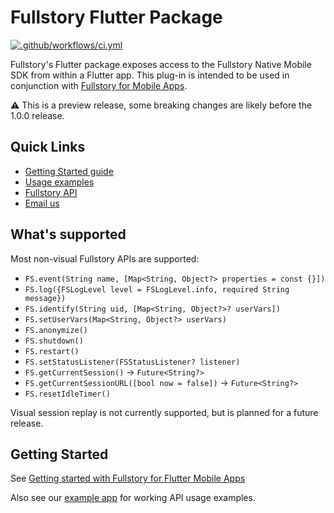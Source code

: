 # Fullstory Flutter Package

[![.github/workflows/ci.yml](https://github.com/fullstorydev/fullstory-flutter/actions/workflows/ci.yml/badge.svg)](https://github.com/fullstorydev/fullstory-flutter/actions/workflows/ci.yml)

Fullstory's Flutter package exposes access to the Fullstory Native Mobile SDK from within a Flutter app. This plug-in is intended to be used in conjunction with [Fullstory for Mobile Apps](https://www.fullstory.com/mobile-apps/).

⚠️ This is a preview release, some breaking changes are likely before the 1.0.0 release.

## Quick Links

- [Getting Started guide](https://help.fullstory.com/hc/en-us/articles/27461129353239)
- [Usage examples](https://github.com/fullstorydev/fullstory-flutter/tree/main/example/lib)
- [Fullstory API](https://developer.fullstory.com)
- [Email us](mailto:mobile-support@fullstory.com)

## What's supported

Most non-visual Fullstory APIs are supported:

- `FS.event(String name, [Map<String, Object?> properties = const {}])`
- `FS.log({FSLogLevel level = FSLogLevel.info, required String message})`
- `FS.identify(String uid, [Map<String, Object?>? userVars])`
- `FS.setUserVars(Map<String, Object?> userVars)`
- `FS.anonymize()`
- `FS.shutdown()`
- `FS.restart()`
- `FS.setStatusListener(FSStatusListener? listener)`
- `FS.getCurrentSession()` → `Future<String?>`
- `FS.getCurrentSessionURL([bool now = false])` → `Future<String?>`
- `FS.resetIdleTimer()`

Visual session replay is not currently supported, but is planned for a future release.

## Getting Started

See [Getting started with Fullstory for Flutter Mobile Apps](https://help.fullstory.com/hc/en-us/articles/27461129353239)

Also see our [example app](https://github.com/fullstorydev/fullstory-flutter/tree/main/example) for working API usage examples.
